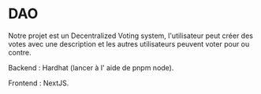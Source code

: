 # DAO

Notre projet est un Decentralized Voting system, l'utilisateur peut créer des votes avec une description et les autres utilisateurs peuvent voter pour ou contre.

Backend : Hardhat (lancer à l' aide de pnpm node).

Frontend : NextJS.